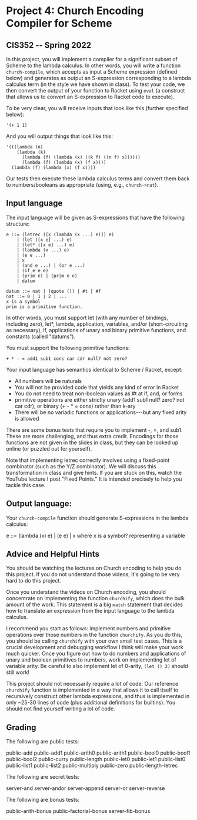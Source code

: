 # Project 4: Church Encoding Compiler for Scheme
## CIS352 -- Spring 2022

In this project, you will implement a compiler for a significant
subset of Scheme to the lambda calculus. In other words, you will
write a function `church-compile`, which accepts as input a Scheme
expression (defined below) and generates as output an S-expression
corresponding to a lambda calculus term (in the style we have shown in
class). To test your code, we then convert the output of your function
to Racket using `eval` (a construct that allows us to convert an
S-expression to Racket code to execute).

To be very clear, you will receive inputs that look like this (further
specified below):

```
'(+ 1 1)
```

And you will output things that look like this:

```
'(((lambda (n)
    (lambda (k) 
      (lambda (f) (lambda (x) ((k f) ((n f) x))))))
	  (lambda (f) (lambda (x) (f x))))
  (lambda (f) (lambda (x) (f x))))
```

Our tests then execute these lambda calculus terms and convert them
back to numbers/booleans as appropriate (using, e.g., `church->nat`).

## Input language

The input language will be given as S-expressions that have the
following structure:

```
e ::= (letrec ([x (lambda (x ...) e)]) e)
    | (let ([x e] ...) e)
    | (let* ([x e] ...) e)
    | (lambda (x ...) e)
    | (e e ...)
    | x
    | (and e ...) | (or e ...)
    | (if e e e)
    | (prim e) | (prim e e)
    | datum

datum ::= nat | (quote ()) | #t | #f
nat ::= 0 | 1 | 2 | ...
x is a symbol
prim is a primitive function.
```

In other words, you must support let (with any number of bindings,
including zero), let*, lambda, application, variables, and/or
(short-circuiting as necessary), if, applications of unary and binary
primitive functions, and constants (called "datums").

You must support the following primitive functions:

```
+ * - = add1 sub1 cons car cdr null? not zero?
```

Your input language has semantics identical to Scheme / Racket, except:
 + All numbers will be naturals
 + You will not be provided code that yields any kind of error in Racket
 + You do not need to treat non-boolean values as #t at if, and, or forms
 + primitive operations are either strictly unary (add1 sub1 null? zero? not car cdr),
   or binary (+ - * = cons) rather than k-ary
 + There will be no variadic functions or applications---but any fixed arity is allowed

There are some bonus tests that require you to implement -, =, and
sub1. These are more challenging, and thus extra credit. Encodings for
those functions are not given in the slides in class, but they can be
looked up online (or puzzled out for yourself).

Note that implementing letrec correctly involves using a fixed-point
combinator (such as the Y/Z combinator). We will discuss this
transformation in class and give hints. If you are stuck on this,
watch the YouTube lecture I post "Fixed Points." It is intended
precisely to help you tackle this case.

## Output language:

Your `church-compile` function should generate S-expressions in the lambda calculus:

e ::= (lambda (x) e)
    | (e e)
    | x
where x is a symbol? representing a variable

## Advice and Helpful Hints

You should be watching the lectures on Church encoding to help you do
this project. If you do not understand those videos, it's going to be
very hard to do this project.

Once you understand the videos on Church encoding, you should
concentrate on implementing the function `churchify`, which does the
bulk amount of the work. This statement is a big `match` statement
that decides how to translate an expression from the input language to
the lambda calculus.

I recommend you start as follows: implement numbers and primitive
operations over those numbers in the function `churchify`. As you do
this, you should be calling `churchify` with your own small test
cases. This is a crucial development and debugging workflow I think
will make your work much quicker. Once you figure out how to do
numbers and applications of unary and boolean primitives to numbers,
work on implementing let of variable arity. Be careful to also
implement let of 0-arity, `(let () 2)` should still work!

This project should not necessarily require a lot of code. Our
reference `churchify` function is implemented in a way that allows it
to call itself to recursively construct other lambda expressions, and
thus is implemented in only ~25-30 lines of code (plus additional
definitions for builtins). You should not find yourself writing a lot
of code.

## Grading

The following are public tests:

public-add
public-add1
public-arith0
public-arith1
public-bool0
public-bool1
public-bool2
public-curry
public-length
public-let0
public-let1
public-list0
public-list1
public-list2
public-multiply
public-zero
public-length-letrec

The following are secret tests:

server-and
server-andor
server-append
server-or
server-reverse

The following are bonus tests:

public-arith-bonus
public-factorial-bonus
server-fib-bonus

